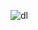 ![dl](https://github.com/Narmilan-A/Remote-Weed-detection/assets/140802455/4e1599bc-ede1-4470-ac91-49d0d27deeff)
